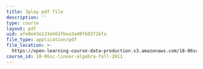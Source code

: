 ```yaml
---
title: 3play pdf file
description: ''
type: course
layout: pdf
uid: afe0e43e133e663fbea3a48fb8372bfa
file_type: application/pdf
file_location: >-
  https://open-learning-course-data-production.s3.amazonaws.com/18-06sc-linear-algebra-fall-2011/afe0e43e133e663fbea3a48fb8372bfa_nHlE7EgJFds.pdf
course_id: 18-06sc-linear-algebra-fall-2011
---
```

